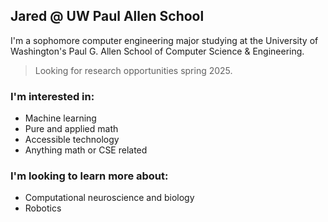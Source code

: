 ## Jared @ UW Paul Allen School

I'm a sophomore computer engineering major studying at the University of Washington's Paul G. Allen School of Computer Science & Engineering.

> Looking for research opportunities spring 2025.

### I'm interested in:

-   Machine learning
-   Pure and applied math
-   Accessible technology
-   Anything math or CSE related

### I'm looking to learn more about:

-   Computational neuroscience and biology
-   Robotics
